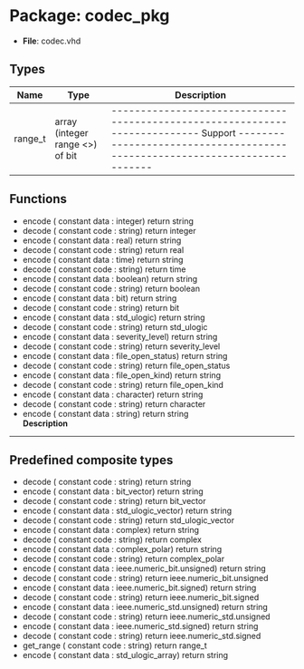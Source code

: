 # Package: codec_pkg

- **File**: codec.vhd
## Types

| Name    | Type                             | Description                                                                                                                                                       |
| ------- | -------------------------------- | ----------------------------------------------------------------------------------------------------------------------------------------------------------------- |
| range_t | array (integer range <>) of bit  | ---------------------------------------------------------------------------  Support ---------------------------------------------------------------------------  |
## Functions
- encode <font id="function_arguments">( constant data : integer) </font> <font id="function_return">return string </font>
- decode <font id="function_arguments">( constant code : string) </font> <font id="function_return">return integer </font>
- encode <font id="function_arguments">( constant data : real) </font> <font id="function_return">return string </font>
- decode <font id="function_arguments">( constant code : string) </font> <font id="function_return">return real </font>
- encode <font id="function_arguments">( constant data : time) </font> <font id="function_return">return string </font>
- decode <font id="function_arguments">( constant code : string) </font> <font id="function_return">return time </font>
- encode <font id="function_arguments">( constant data : boolean) </font> <font id="function_return">return string </font>
- decode <font id="function_arguments">( constant code : string) </font> <font id="function_return">return boolean </font>
- encode <font id="function_arguments">( constant data : bit) </font> <font id="function_return">return string </font>
- decode <font id="function_arguments">( constant code : string) </font> <font id="function_return">return bit </font>
- encode <font id="function_arguments">( constant data : std_ulogic) </font> <font id="function_return">return string </font>
- decode <font id="function_arguments">( constant code : string) </font> <font id="function_return">return std_ulogic </font>
- encode <font id="function_arguments">( constant data : severity_level) </font> <font id="function_return">return string </font>
- decode <font id="function_arguments">( constant code : string) </font> <font id="function_return">return severity_level </font>
- encode <font id="function_arguments">( constant data : file_open_status) </font> <font id="function_return">return string </font>
- decode <font id="function_arguments">( constant code : string) </font> <font id="function_return">return file_open_status </font>
- encode <font id="function_arguments">( constant data : file_open_kind) </font> <font id="function_return">return string </font>
- decode <font id="function_arguments">( constant code : string) </font> <font id="function_return">return file_open_kind </font>
- encode <font id="function_arguments">( constant data : character) </font> <font id="function_return">return string </font>
- decode <font id="function_arguments">( constant code : string) </font> <font id="function_return">return character </font>
- encode <font id="function_arguments">( constant data : string) </font> <font id="function_return">return string </font>
</br>**Description**
---------------------------------------------------------------------------
 Predefined composite types
---------------------------------------------------------------------------

- decode <font id="function_arguments">( constant code : string) </font> <font id="function_return">return string </font>
- encode <font id="function_arguments">( constant data : bit_vector) </font> <font id="function_return">return string </font>
- decode <font id="function_arguments">( constant code : string) </font> <font id="function_return">return bit_vector </font>
- encode <font id="function_arguments">( constant data : std_ulogic_vector) </font> <font id="function_return">return string </font>
- decode <font id="function_arguments">( constant code : string) </font> <font id="function_return">return std_ulogic_vector </font>
- encode <font id="function_arguments">( constant data : complex) </font> <font id="function_return">return string </font>
- decode <font id="function_arguments">( constant code : string) </font> <font id="function_return">return complex </font>
- encode <font id="function_arguments">( constant data : complex_polar) </font> <font id="function_return">return string </font>
- decode <font id="function_arguments">( constant code : string) </font> <font id="function_return">return complex_polar </font>
- encode <font id="function_arguments">( constant data : ieee.numeric_bit.unsigned) </font> <font id="function_return">return string </font>
- decode <font id="function_arguments">( constant code : string) </font> <font id="function_return">return ieee.numeric_bit.unsigned </font>
- encode <font id="function_arguments">( constant data : ieee.numeric_bit.signed) </font> <font id="function_return">return string </font>
- decode <font id="function_arguments">( constant code : string) </font> <font id="function_return">return ieee.numeric_bit.signed </font>
- encode <font id="function_arguments">( constant data : ieee.numeric_std.unsigned) </font> <font id="function_return">return string </font>
- decode <font id="function_arguments">( constant code : string) </font> <font id="function_return">return ieee.numeric_std.unsigned </font>
- encode <font id="function_arguments">( constant data : ieee.numeric_std.signed) </font> <font id="function_return">return string </font>
- decode <font id="function_arguments">( constant code : string) </font> <font id="function_return">return ieee.numeric_std.signed </font>
- get_range <font id="function_arguments">( constant code : string) </font> <font id="function_return">return range_t </font>
- encode <font id="function_arguments">( constant data : std_ulogic_array) </font> <font id="function_return">return string </font>
